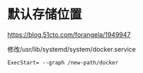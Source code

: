 # 默认存储位置

<https://blog.51cto.com/forangela/1949947>

修改/usr/lib/systemd/system/docker.service

```纯文本
ExecStart= --graph /new-path/docker 
```
